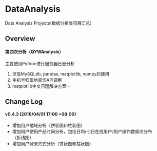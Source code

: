# DataAnalysis
Data Analysis Projects(数据分析类项目汇总)

Overview
----------
#### 第四次分析（QYWAnalysis）
主要使用Python进行服务器日志分析</br>
1. 涉及MySQLdb, pandas, matplotlib, numpy的使用</br>
2. 手机号归属地查询API调用</br>
3. matplotlib中文问题解决方案一</br>


Change Log
----------
#### v0.4.3 (2016/04/01 17:00 +08:00)
* 增加用户地域分析（饼状图和柱状图）
* 增加用户使用产品时间分析，包括日均/七日在线用户/用户操作数频次分布（折线图）
* 增加用户登录方式分析（饼状图和柱状图）
